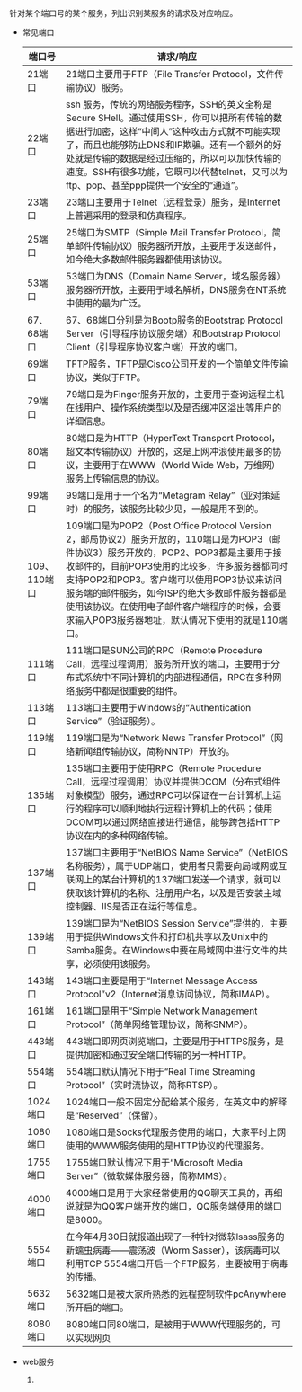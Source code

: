 

针对某个端口号的某个服务，列出识别某服务的请求及对应响应。



- 常见端口

  | 端口号       | 请求/响应                                                    |
  | ------------ | ------------------------------------------------------------ |
  | 21端口       | 21端口主要用于FTP（File Transfer Protocol，文件传输协议）服务。 |
  | 22端口       | ssh 服务，传统的网络服务程序，SSH的英文全称是Secure SHell。通过使用SSH，你可以把所有传输的数据进行加密，这样“中间人”这种攻击方式就不可能实现了，而且也能够防止DNS和IP欺骗。还有一个额外的好处就是传输的数据是经过压缩的，所以可以加快传输的速度。SSH有很多功能，它既可以代替telnet，又可以为ftp、pop、甚至ppp提供一个安全的“通道”。 |
  | 23端口       | 23端口主要用于Telnet（远程登录）服务，是Internet上普遍采用的登录和仿真程序。 |
  | 25端口       | 25端口为SMTP（Simple Mail Transfer Protocol，简单邮件传输协议）服务器所开放，主要用于发送邮件，如今绝大多数邮件服务器都使用该协议。 |
  | 53端口       | 53端口为DNS（Domain Name Server，域名服务器）服务器所开放，主要用于域名解析，DNS服务在NT系统中使用的最为广泛。 |
  | 67、68端口   | 67、68端口分别是为Bootp服务的Bootstrap Protocol Server（引导程序协议服务端）和Bootstrap Protocol Client（引导程序协议客户端）开放的端口。 |
  | 69端口       | TFTP服务，TFTP是Cisco公司开发的一个简单文件传输协议，类似于FTP。 |
  | 79端口       | 79端口是为Finger服务开放的，主要用于查询远程主机在线用户、操作系统类型以及是否缓冲区溢出等用户的详细信息。 |
  | 80端口       | 80端口是为HTTP（HyperText Transport Protocol，超文本传输协议）开放的，这是上网冲浪使用最多的协议，主要用于在WWW（World Wide Web，万维网）服务上传输信息的协议。 |
  | 99端口       | 99端口是用于一个名为“Metagram Relay”（亚对策延时）的服务，该服务比较少见，一般是用不到的。 |
  | 109、110端口 | 109端口是为POP2（Post Office Protocol Version 2，邮局协议2）服务开放的，110端口是为POP3（邮件协议3）服务开放的，POP2、POP3都是主要用于接收邮件的，目前POP3使用的比较多，许多服务器都同时支持POP2和POP3。客户端可以使用POP3协议来访问服务端的邮件服务，如今ISP的绝大多数邮件服务器都是使用该协议。在使用电子邮件客户端程序的时候，会要求输入POP3服务器地址，默认情况下使用的就是110端口。 |
  | 111端口      | 111端口是SUN公司的RPC（Remote Procedure Call，远程过程调用）服务所开放的端口，主要用于分布式系统中不同计算机的内部进程通信，RPC在多种网络服务中都是很重要的组件。 |
  | 113端口      | 113端口主要用于Windows的“Authentication Service”（验证服务）。 |
  | 119端口      | 119端口是为“Network News Transfer Protocol”（网络新闻组传输协议，简称NNTP）开放的。 |
  | 135端口      | 135端口主要用于使用RPC（Remote Procedure Call，远程过程调用）协议并提供DCOM（分布式组件对象模型）服务，通过RPC可以保证在一台计算机上运行的程序可以顺利地执行远程计算机上的代码；使用DCOM可以通过网络直接进行通信，能够跨包括HTTP协议在内的多种网络传输。 |
  | 137端口      | 137端口主要用于“NetBIOS Name Service”（NetBIOS名称服务），属于UDP端口，使用者只需要向局域网或互联网上的某台计算机的137端口发送一个请求，就可以获取该计算机的名称、注册用户名，以及是否安装主域控制器、IIS是否正在运行等信息。 |
  | 139端口      | 139端口是为“NetBIOS Session Service”提供的，主要用于提供Windows文件和打印机共享以及Unix中的Samba服务。在Windows中要在局域网中进行文件的共享，必须使用该服务。 |
  | 143端口      | 143端口主要是用于“Internet Message Access Protocol”v2（Internet消息访问协议，简称IMAP）。 |
  | 161端口      | 161端口是用于“Simple Network Management Protocol”（简单网络管理协议，简称SNMP）。 |
  | 443端口      | 443端口即网页浏览端口，主要是用于HTTPS服务，是提供加密和通过安全端口传输的另一种HTTP。 |
  | 554端口      | 554端口默认情况下用于“Real Time Streaming Protocol”（实时流协议，简称RTSP）。 |
  | 1024端口     | 1024端口一般不固定分配给某个服务，在英文中的解释是“Reserved”（保留）。 |
  | 1080端口     | 1080端口是Socks代理服务使用的端口，大家平时上网使用的WWW服务使用的是HTTP协议的代理服务。 |
  | 1755端口     | 1755端口默认情况下用于“Microsoft Media Server”（微软媒体服务器，简称MMS）。 |
  | 4000端口     | 4000端口是用于大家经常使用的QQ聊天工具的，再细说就是为QQ客户端开放的端口，QQ服务端使用的端口是8000。 |
  | 5554端口     | 在今年4月30日就报道出现了一种针对微软lsass服务的新蠕虫病毒——震荡波（Worm.Sasser），该病毒可以利用TCP 5554端口开启一个FTP服务，主要被用于病毒的传播。 |
  | 5632端口     | 5632端口是被大家所熟悉的远程控制软件pcAnywhere所开启的端口。 |
  | 8080端口     | 8080端口同80端口，是被用于WWW代理服务的，可以实现网页        |

- web服务
  1. ​	


